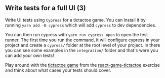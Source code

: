 ## Write tests for a full UI (3)

Write UI tests using `Cypress` for a tictactoe game. You can install it by running `yarn add -D cypress` which will add `cypress` to dev dependencies.

You can then run cypress with `yarn run cypress open` to open the test runner. The first time you run the command, it will configure cypress in your project and create a `cypress/` folder at the root level of your project. In there you can see some examples in the `integration/` folder and that's were you can add your own tests!

Play around with the [tictactoe game](exercise/src/App.js) from the [react-game-tictactoe](../react-game-tictactoe) exercise and think about what cases your tests should cover.
